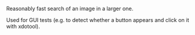 Reasonably fast search of an image in a larger one.

Used for GUI tests (e.g. to detect whether a button appears and click on it with xdotool).
